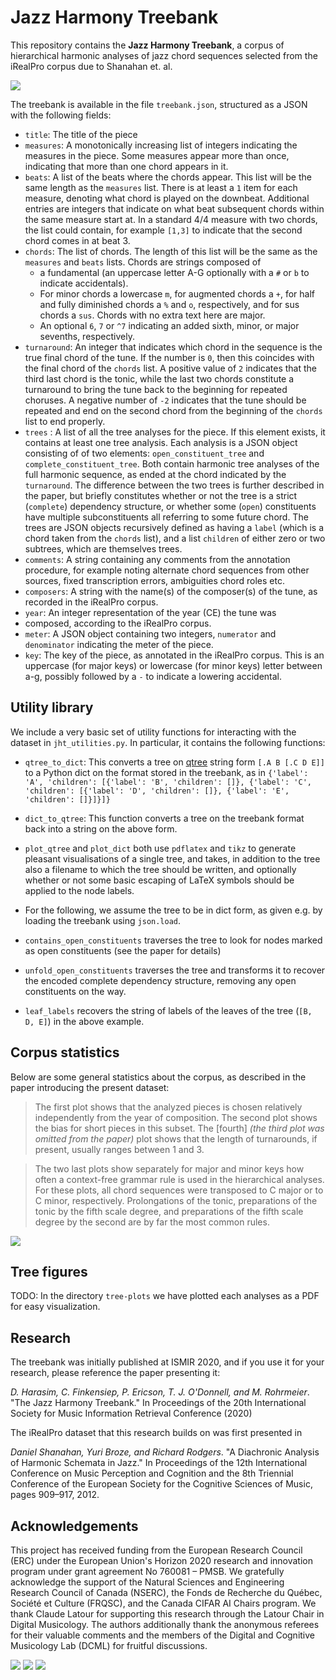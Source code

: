 # Jazz Harmony Treebank

This repository contains the **Jazz Harmony Treebank**, a corpus of
hierarchical harmonic analyses of jazz chord sequences selected from the
iRealPro corpus due to Shanahan et. al.

![](images/summertime.png?raw=true)

The treebank is available in the file `treebank.json`, structured as a
JSON with the following fields:

 * `title`: The title of the piece
 * `measures`: A monotonically increasing list of integers indicating the
    measures in the piece. Some measures appear more than once, indicating
    that more than one chord appears in it.
 * `beats`: A list of the beats where the chords appear. This list will be
    the same length as the `measures` list. There is at least a
    `1` item for each measure, denoting what chord is played on the
    downbeat. Additional entries are integers that indicate on what beat
    subsequent chords within the same measure start at. In a standard 4/4
    measure with two chords, the list could contain, for example `[1,3]` to
    indicate that the second chord comes in at beat 3.
 * `chords`: The list of chords. The length of this list will be the same
   as the `measures` and `beats` lists. Chords are strings composed of 
   * a fundamental (an uppercase letter A-G optionally with a `#` or `b` to
     indicate accidentals).
   * For minor chords a lowercase `m`, for augmented chords a `+`, for half and fully diminished chords a `%` and `o`, respectively, and for
     sus chords a `sus`. Chords with no extra text here are major.
   * An optional `6`, `7` or `^7` indicating an added sixth, minor, or
     major sevenths, respectively.
 * `turnaround`: An integer that indicates which chord in the sequence is
   the true final chord of the tune. If the number is `0`, then this
   coincides with the final chord of the `chords` list. A positive value of
   `2` indicates that the third last chord is the tonic, while the last two
   chords constitute a turnaround to bring the tune back to the beginning
   for repeated choruses. A negative number of `-2` indicates that the tune
   should be repeated and end on the second chord from the beginning of the
   `chords` list to end properly.
 * `trees` : A list of all the tree analyses for the piece. If this element
   exists, it contains at least one tree analysis. Each analysis is a JSON
   object consisting of of two elements: `open_constituent_tree` and 
   `complete_constituent_tree`. Both contain harmonic tree analyses of the
   full harmonic sequence, as ended at the chord indicated by the
   `turnaround`. The difference between the two trees is further described
   in the paper, but briefly constitutes whether or not the tree is a
   strict (`complete`) dependency structure, or whether some (`open`)
  constituents have multiple subconstituents all referring to some future
  chord. The trees are JSON objects recursively defined as having a `label`
  (which is a chord taken from the `chords` list), and a list `children` of
  either zero or two subtrees, which are themselves trees.
 * `comments`: A string containing any comments from the annotation
   procedure, for example noting alternate chord sequences from other
   sources, fixed transcription errors, ambiguities chord roles etc.
 * `composers`: A string with the name(s) of the composer(s) of the tune,
   as recorded in the iRealPro corpus.
 * `year`: An integer representation of the year (CE) the tune was
 * composed, according to the iRealPro corpus.
 * `meter`: A JSON object containing two integers, `numerator` and
   `denominator` indicating the meter of the piece.
 * `key`: The key of the piece, as annotated in the iRealPro corpus. This
   is an uppercase (for major keys) or lowercase (for minor keys) letter
   between a-g, possibly followed by a `-` to indicate a lowering
   accidental. 

## Utility library

We include a very basic set of utility functions for interacting with the
dataset in `jht_utilities.py`. In particular, it contains the following
functions:

 * `qtree_to_dict`: This converts a tree on [qtree](https://www.ctan.org/pkg/tikz-qtree) string form `[.A B [.C D E]]`
   to a Python dict on the format stored in the treebank, as in
   `{'label': 'A', 'children': [{'label': 'B', 'children': []}, {'label': 'C', 'children': [{'label': 'D', 'children': []}, {'label': 'E', 'children': []}]}]}`

 * `dict_to_qtree`: This function converts a tree on the treebank format
   back into a string on the above form.

 * `plot_qtree` and `plot_dict` both use `pdflatex` and `tikz` to generate
   pleasant visualisations of a single tree, and takes, in addition to the
   tree also a filename to which the tree should be written, and optionally 
   whether or not some basic escaping of LaTeX symbols should be applied to 
   the node labels.

 * For the following, we assume the tree to be in dict form, as given e.g.
   by loading the treebank using `json.load`.
 
 * `contains_open_constituents` traverses the tree to look
   for nodes marked as open constituents (see the paper for details)

 * `unfold_open_constituents` traverses the tree and transforms it to
   recover the encoded complete dependency structure, removing any open
   constituents on the way.
 
 * `leaf_labels` recovers the string of labels of the leaves of the tree
   (`[B, D, E]`) in the above example.



## Corpus statistics

Below are some general statistics about the corpus, as described in the
paper introducing the present dataset:


> The first plot shows that the analyzed pieces is chosen relatively independently from the year
of composition.  The second plot shows the bias for short pieces in
this subset.  The [fourth] _(the third plot was omitted from the paper)_ plot shows that the length of turnarounds, if
present, usually ranges between 1 and 3.

> The two last plots show separately for major and minor keys how often a
context-free grammar rule is used in the hierarchical analyses.  For these
plots, all chord sequences were transposed to C major or to C minor,
respectively.  Prolongations of the tonic, preparations of the tonic by the
fifth scale degree, and preparations of the fifth scale degree by the
second are by far the most common rules. 


![](plots.png?raw=true)

## Tree figures

TODO: In the directory `tree-plots` we have plotted each analyses as a PDF
for easy visualization.

## Research

The treebank was initially published at ISMIR 2020, and if you use it for
your research, please reference the paper presenting it:

_D. Harasim, C. Finkensiep, P. Ericson, T. J. O'Donnell, and M.
Rohrmeier_. "The Jazz Harmony Treebank." In Proceedings of the 20th
International Society for Music Information Retrieval Conference (2020)

The iRealPro dataset that this research builds on was first presented in

_Daniel Shanahan, Yuri Broze, and Richard Rodgers_. "A Diachronic Analysis
of Harmonic Schemata in Jazz." In Proceedings of the  12th  International
Conference on Music Perception and Cognition and the 8th Triennial
Conference of the European Society for the Cognitive Sciences of Music,
pages 909–917, 2012.


## Acknowledgements

This project has received funding from the European Research Council
(ERC) under the European Union's Horizon 2020 research and innovation
program under grant agreement No 760081 – PMSB. We gratefully
acknowledge the support of the Natural Sciences and Engineering
Research Council of Canada (NSERC), the Fonds de Recherche du
Québec, Société et Culture (FRQSC), and the Canada CIFAR
AI Chairs program. We thank Claude Latour for supporting this research
through the Latour Chair in Digital Musicology. The authors
additionally thank the anonymous referees for their valuable comments
and the members of the Digital and Cognitive Musicology Lab (DCML) for
fruitful discussions.

![](images/erc-logo.jpg?raw=true)
![](images/eu-flag.png?raw=true)
![](images/epfl-logo.png?raw=true)

